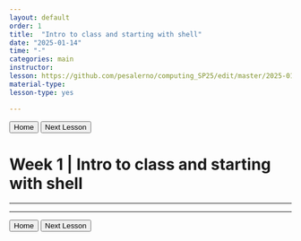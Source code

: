 ```yaml
---
layout: default
order: 1
title:  "Intro to class and starting with shell"
date: "2025-01-14"
time: "-"
categories: main
instructor: 
lesson: https://github.com/pesalerno/computing_SP25/edit/master/2025-01-13-1_Week_1.md
material-type: 
lesson-type: yes

---
```


<a href="https://pesalerno.github.io/computing_SP25/"><button>Home</button></a>    <a href="https://github.com/pesalerno/computing_SP25/blob/main/_posts/2025-01-21-2_Week_2.md"><button>Next Lesson</button></a>

# Week 1 | Intro to class and starting with shell

------------


--------------

<a href="https://pesalerno.github.io/computing_SP25/"><button>Home</button></a>    <a href="https://github.com/pesalerno/computing_SP25/blob/main/_posts/2025-01-21-2_Week_2.md"><button>Next Lesson</button></a>
